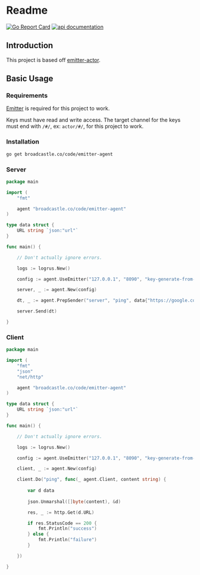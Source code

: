 # Readme

[![Go Report Card](https://goreportcard.com/badge/broadcastle.co/code/emitter-agent)](https://goreportcard.com/report/broadcastle.co/code/emitter-agent) [![api documentation](http://b.repl.ca/v1/api-documentation-blue.png)](https://godoc.org/broadcastle.co/code/emitter-agent)

## Introduction

This project is based off [emitter-actor](https://github.com/kelindar/emitter-actor/).

## Basic Usage

### Requirements

[Emitter](https://github.com/emitter-io/emitter/) is required for this project to work.

Keys must have read and write access. The target channel for the keys must end with `/#/`, ex: `actor/#/`, for this project to work.

### Installation

```bash
go get broadcastle.co/code/emitter-agent
```

### Server

```go
package main

import (
    "fmt"

    agent "broadcastle.co/code/emitter-agent"
)

type data struct {
    URL string `json:"url"`
}

func main() {

    // Don't actually ignore errors.

    logs := logrus.New()

    config := agent.UseEmitter("127.0.0.1", "8090", "key-generate-from-keygen", "actor", logs, false)

    server, _ := agent.New(config)

    dt, _ := agent.PrepSender("server", "ping", data{"https://google.com"})

    server.Send(dt)

}
```

### Client

```go
package main

import (
    "fmt"
    "json"
    "net/http"

    agent "broadcastle.co/code/emitter-agent"
)

type data struct {
    URL string `json:"url"`
}

func main() {

    // Don't actually ignore errors.

    logs := logrus.New()

    config := agent.UseEmitter("127.0.0.1", "8090", "key-generate-from-keygen", "actor", logs, false)

    client, _ := agent.New(config)

    client.Do("ping", func(_ agent.Client, content string) {
    
        var d data
        
        json.Unmarshal([]byte(content), &d)

        res, _ := http.Get(d.URL)

        if res.StatusCode == 200 {
            fmt.Println("success")
        } else {
            fmt.Println("failure")
        }

    })

}
```
